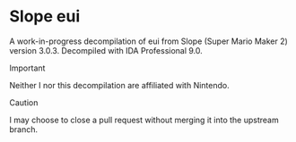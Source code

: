 # Slope eui

A work-in-progress decompilation of eui from Slope (Super Mario Maker 2) version 3.0.3.  Decompiled with IDA Professional 9.0.

> [!IMPORTANT]
> Neither I nor this decompilation are affiliated with Nintendo.

> [!CAUTION]
> I may choose to close a pull request without merging it into the upstream branch.
